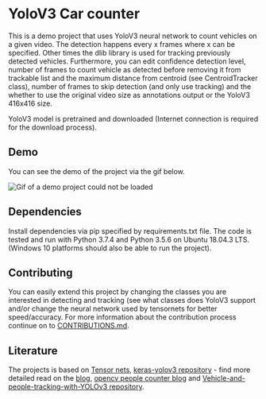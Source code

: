 # YoloV3 Car counter
This is a demo project that uses YoloV3 neural network to count vehicles on a given video. The detection happens every x frames where x can be specified. Other times the dlib library is used for tracking previously detected vehicles. Furthermore, you can edit confidence detection level, number of frames to count vehicle as detected before removing it from trackable list and the maximum distance from centroid (see CentroidTracker class), number of frames to skip detection (and only use tracking) and the whether to use the original video size as annotations output or the YoloV3 416x416 size.

YoloV3 model is pretrained and downloaded (Internet connection is required for the download process).

## Demo
You can see the demo of the project via the gif below.

![Gif of a demo project could not be loaded](https://github.com/nikola1011/yolov3-car-counter/blob/master/demo-yolov3-dlib-window-rec.gif)

## Dependencies
Install dependencies via pip specified by requirements.txt file.
The code is tested and run with Python 3.7.4 and Python 3.5.6 on Ubuntu 18.04.3 LTS.
(Windows 10 platforms should also be able to run the project).

## Contributing
You can easily extend this project by changing the classes you are interested in detecting and tracking (see what classes does YoloV3 support and/or change the neural network used by tensornets for better speed/accuracy. For more information about the contribution process continue on to [CONTRIBUTIONS.md](https://github.com/nikola1011/yolov3-car-counter/blob/nikola1011-contributing/CONTRIBUTING.md).

## Literature
The projects is based on [Tensor nets](https://github.com/taehoonlee/tensornets), [keras-yolov3 repository](https://github.com/experiencor/keras-yolo3) - find more detailed read on the [blog](https://towardsdatascience.com/object-detection-using-yolov3-using-keras-80bf35e61ce1), [opencv people counter blog](https://www.pyimagesearch.com/2018/08/13/opencv-people-counter/) and [Vehicle-and-people-tracking-with-YOLOv3 repository](https://github.com/Baakchsu/Vehicle-and-people-tracking-with-YOLOv3-).
